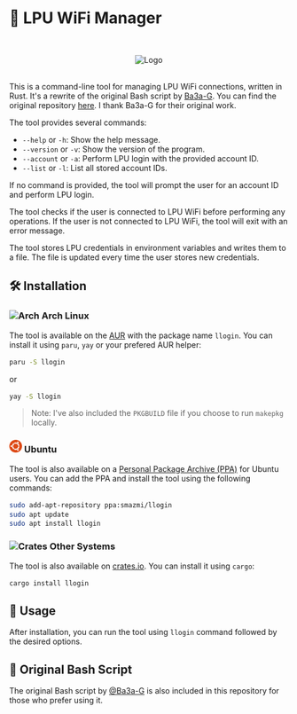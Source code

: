 # 🛜 LPU WiFi Manager

<br>
<p align="center">
<img src="./assets/llogin.png" alt="Logo" width="300">
</p>
<br>
This is a command-line tool for managing LPU WiFi connections, written in Rust. It's a rewrite of the original Bash script by 
<a href="https://github.com/Ba3a-G">Ba3a-G</a>. You can find the original repository <a href="https://github.com/Ba3a-G/LPU-Wireless-Autologin">here</a>. I thank Ba3a-G for their original work.

The tool provides several commands:

- `--help` or `-h`: Show the help message.
- `--version` or `-v`: Show the version of the program.
- `--account` or `-a`: Perform LPU login with the provided account ID.
- `--list` or `-l`: List all stored account IDs.

If no command is provided, the tool will prompt the user for an account ID and perform LPU login.

The tool checks if the user is connected to LPU WiFi before performing any operations. If the user is not connected to LPU WiFi, the tool will exit with an error message.

The tool stores LPU credentials in environment variables and writes them to a file. The file is updated every time the user stores new credentials.

## 🛠️ Installation

### <img src="./assets/arch.png" alt="Arch" height="23" width="23"> Arch Linux

The tool is available on the [AUR](https://aur.archlinux.org/packages/llogin) with the package name `llogin`. You can install it using `paru`, `yay` or your prefered AUR helper:

```Bash
paru -S llogin
```

or

```Bash
yay -S llogin
```

> Note: I've also included the `PKGBUILD` file if you choose to run `makepkg` locally.

### <img src="./assets/ubuntu.png" alt="Ubuntu" height="23" width="23"> Ubuntu

The tool is also available on a [Personal Package Archive (PPA)](https://launchpad.net/~smazmi/+archive/ubuntu/llogin) for Ubuntu users. You can add the PPA and install the tool using the following commands:

```Bash
sudo add-apt-repository ppa:smazmi/llogin
sudo apt update
sudo apt install llogin
```

### <img src="./assets/cargo.png" alt="Crates" height="23" width="23"> Other Systems

The tool is also available on [crates.io](https://crates.io/crates/llogin). You can install it using `cargo`:

```Bash
cargo install llogin
```

## 🚀 Usage

After installation, you can run the tool using `llogin` command followed by the desired options.

## 📝 Original Bash Script

The original Bash script by [@Ba3a-G](https://github.com/Ba3a-G) is also included in this repository for those who prefer using it.
